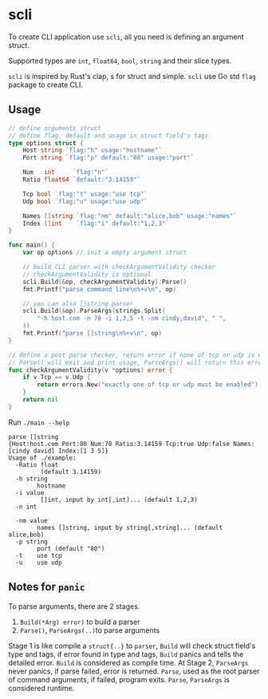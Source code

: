 # scli
To create CLI application use `scli`, all you need is defining an argument struct.

Supported types are `int`, `float64`, `bool`, `string` and their slice types.

`scli` is inspired by Rust's clap, s for struct and simple. `scli` use Go std `flag` package to
create CLI.
## Usage
```go
// define arguments struct
// define flag, default and usage in struct field's tags
type options struct {
	Host string `flag:"h" usage:"hostname"`
	Port string `flag:"p" default:"80" usage:"port"`

	Num   int     `flag:"n"`
	Ratio float64 `default:"3.14159"`

	Tcp bool `flag:"t" usage:"use tcp"`
	Udp bool `flag:"u" usage:"use udp"`

	Names []string `flag:"nm" default:"alice,bob" usage:"names"`
	Index []int    `flag:"i" default:"1,2,3"`
}

func main() {
	var op options // init a empty argument struct

	// build CLI parser with checkArgumentValidity checker
	// checkArgumentValidity is optional
	scli.Build(&op, checkArgumentValidity).Parse()
	fmt.Printf("parse command line\n%+v\n", op)

	// you can also []string parser
	scli.Build(&op).ParseArgs(strings.Split(
		"-h host.com -n 70 -i 1,3,5 -t -nm cindy,david", " ",
	))
	fmt.Printf("parse []string\n%+v\n", op)
}

// define a post parse checker, return error if none of tcp or udp is enabled,
// Parse() will exit and print usage, ParseArgs() will return this error
func checkArgumentValidity(v *options) error {
	if v.Tcp == v.Udp {
		return errors.New("exactly one of tcp or udp must be enabled")
	}
	return nil
}
```

Run `./main --help`
```
parse []string
{Host:host.com Port:80 Num:70 Ratio:3.14159 Tcp:true Udp:false Names:[cindy david] Index:[1 3 5]}
Usage of ./example:
  -Ratio float
         (default 3.14159)
  -h string
        hostname
  -i value
         []int, input by int[,int]... (default 1,2,3)
  -n int
    
  -nm value
        names []string, input by string[,string]... (default alice,bob)
  -p string
        port (default "80")
  -t    use tcp
  -u    use udp
```

## Notes for `panic`
To parse arguments, there are 2 stages.
1. `Build(*Arg) error)` to build a parser
2. `Parse()`, `ParseArgs(..)`to parse arguments

Stage 1 is like compile a `struct{..}` to `parser`, `Build` will check
struct field's type and tags, if error found in type and tags,
`Build` panics and tells the detailed error. `Build` is considered
as compile time. At Stage 2, `ParseArgs` never panics, if parse
failed, error is returned. `Parse`, used as the root parser of
command arguments, if failed, program exits. `Parse`, `ParseArgs` is considered
runtime.

